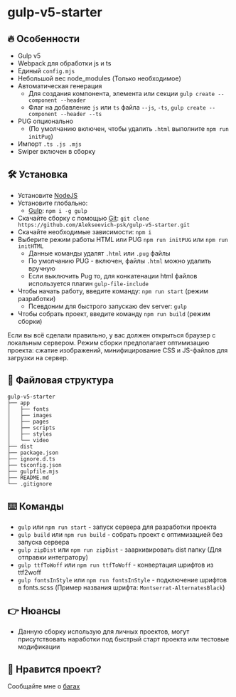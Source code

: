 # gulp-v5-starter

## :fire: Особенности
* Gulp v5
* Webpack для обработки js и ts
* Единый ```config.mjs```
* Небольшой вес node_modules (Только необходимое)
* Автоматическая генерация
    * Для создания компонента, элемента или секции ```gulp create --component --header```
    * Флаг на добавление ```js``` или ```ts``` файла ```--js```, ```-ts```, ```gulp create --component --header --ts```
* PUG опционально 
    * (По умолчанию включен, чтобы удалить ```.html``` выполните ```npm run initPug```)
* Импорт ```.ts .js .mjs```
* Swiper включен в сборку

## :hammer_and_wrench: Установка
* Установите [NodeJS](https://nodejs.org/en/)
* Установите глобально:
    * [Gulp](https://gulpjs.com/): ```npm i -g gulp```
* Скачайте сборку с помощью [Git](https://git-scm.com/downloads): ```git clone https://github.com/Alekseevich-psk/gulp-v5-starter.git```
* Скачайте необходимые зависимости: ```npm i```
* Выберите режим работы HTML или PUG ```npm run initPUG``` или ```npm run initHTML``` 
    * Данные команды удалят ```.html``` или ```.pug``` файлы
    * По умолчанию PUG - включен, файлы ```.html``` можно удалить вручную
    * Если выключить Pug то, для конкатенации html файлов используется плагин ```gulp-file-include``` 
* Чтобы начать работу, введите команду: ```npm run start``` (режим разработки)
    * Псевдоним для быстрого запускаю dev server: ```gulp```
* Чтобы собрать проект, введите команду ```npm run build``` (режим сборки)

Если вы всё сделали правильно, у вас должен открыться браузер с локальным сервером.
Режим сборки предполагает оптимизацию проекта: сжатие изображений, минифицирование CSS и JS-файлов для загрузки на сервер.

## :open_file_folder: Файловая структура

```
gulp-v5-starter
├── app
│   ├── fonts
│   ├── images
│   ├── pages
│   ├── scripts
│   ├── styles
│   └── video
├── dist
├── package.json
├── ignore.d.ts
├── tsconfig.json
├── gulpfile.mjs
├── README.md
└── .gitignore
```

## :keyboard: Команды
* ```gulp``` или ```npm run start``` - запуск сервера для разработки проекта
* ```gulp build``` или ```npm run build``` - собрать проект с оптимизацией без запуска сервера
* ```gulp zipDist``` или ```npm run zipDist``` - заархивировать dist папку (Для отправки интегратору)
* ```gulp ttfToWoff``` или ```npm run ttfToWoff``` - конвертация шрифтов из ttf2woff
* ```gulp fontsInStyle``` или ```npm run fontsInStyle``` - подключение шрифтов в fonts.scss (Пример названия шрифта: ```Montserrat-AlternatesBlack```)

## :point_right: Нюансы
* Данную сборку использую для личных проектов, могут присутствовать наработки под быстрый старт проекта или тестовые модификации

## :yellow_heart: Нравится проект?
Сообщайте мне о [багах](https://github.com/Alekseevich-psk/gulp-v5-starter/issues)